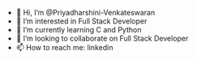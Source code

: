 - 👋 Hi, I’m @Priyadharshini-Venkateswaran
- 👀 I’m interested in Full Stack Developer
- 🌱 I’m currently learning C and Python
- 💞️ I’m looking to collaborate on Full Stack Developer
- 📫 How to reach me: linkedin
<!---
Priyadharshini-venkateswaran/Priyadharshini-venkateswaran is a ✨ special ✨ repository because its `README.md` (this file) appears on your GitHub profile.
You can click the Preview link to take a look at your changes.
--->
